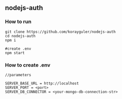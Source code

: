 ## nodejs-auth

### How to run

```
git clone https://github.com/korayguler/nodejs-auth
cd nodejs-auth
npm i

#create .env
npm start
```

### How to create .env

```
//parameters

SERVER_BASE_URL = http://localhost
SERVER_PORT = <port>
SERVER_DB_CONNECTOR = <your-mongo-db-connection-str>

```
